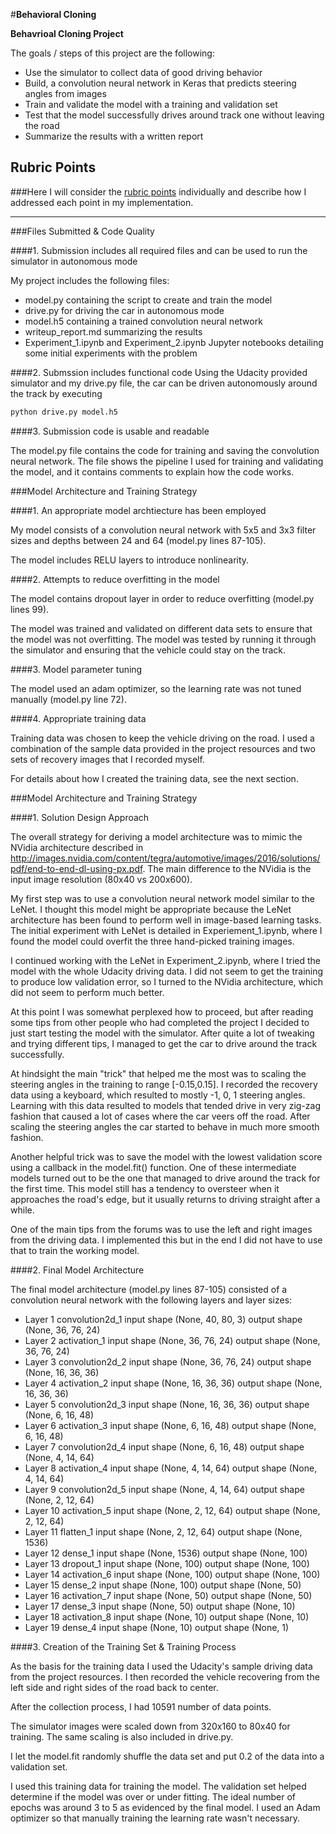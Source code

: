 #**Behavioral Cloning** 

**Behavrioal Cloning Project**

The goals / steps of this project are the following:
* Use the simulator to collect data of good driving behavior
* Build, a convolution neural network in Keras that predicts steering angles from images
* Train and validate the model with a training and validation set
* Test that the model successfully drives around track one without leaving the road
* Summarize the results with a written report


[//]: # (Image References)

[image1]: ./examples/placeholder.png "Model Visualization"
[image2]: ./examples/placeholder.png "Grayscaling"
[image3]: ./examples/placeholder_small.png "Recovery Image"
[image4]: ./examples/placeholder_small.png "Recovery Image"
[image5]: ./examples/placeholder_small.png "Recovery Image"
[image6]: ./examples/placeholder_small.png "Normal Image"
[image7]: ./examples/placeholder_small.png "Flipped Image"

## Rubric Points
###Here I will consider the [rubric points](https://review.udacity.com/#!/rubrics/432/view) individually and describe how I addressed each point in my implementation.  

---
###Files Submitted & Code Quality

####1. Submission includes all required files and can be used to run the simulator in autonomous mode

My project includes the following files:
* model.py containing the script to create and train the model
* drive.py for driving the car in autonomous mode
* model.h5 containing a trained convolution neural network 
* writeup_report.md summarizing the results
* Experiment_1.ipynb and Experiment_2.ipynb Jupyter notebooks detailing some
  initial experiments with the problem

####2. Submssion includes functional code
Using the Udacity provided simulator and my drive.py file, the car can be driven autonomously around the track by executing 
```sh
python drive.py model.h5
```

####3. Submission code is usable and readable

The model.py file contains the code for training and saving the convolution
neural network. The file shows the pipeline I used for training and validating
the model, and it contains comments to explain how the code works.

###Model Architecture and Training Strategy

####1. An appropriate model archtiecture has been employed

My model consists of a convolution neural network with 5x5 and 3x3 filter sizes
and depths between 24 and 64 (model.py lines 87-105).
 
The model includes RELU layers to introduce nonlinearity.

####2. Attempts to reduce overfitting in the model

The model contains dropout layer in order to reduce overfitting (model.py lines
99).

The model was trained and validated on different data sets to ensure that the
model was not overfitting. The model was tested by running it through the
simulator and ensuring that the vehicle could stay on the track.

####3. Model parameter tuning

The model used an adam optimizer, so the learning rate was not tuned manually
(model.py line 72).

####4. Appropriate training data

Training data was chosen to keep the vehicle driving on the road. I used a
combination of the sample data provided in the project resources and two sets of
recovery images that I recorded myself.

For details about how I created the training data, see the next section. 

###Model Architecture and Training Strategy

####1. Solution Design Approach

The overall strategy for deriving a model architecture was to mimic the NVidia
architecture described in
http://images.nvidia.com/content/tegra/automotive/images/2016/solutions/pdf/end-to-end-dl-using-px.pdf. The
main difference to the NVidia is the input image resolution (80x40 vs 200x600).

My first step was to use a convolution neural network model similar to the
LeNet. I thought this model might be appropriate because the LeNet architecture
has been found to perform well in image-based learning tasks. The initial
experiment with LeNet is detailed in Experiement_1.ipynb, where I found the
model could overfit the three hand-picked training images.

I continued working with the LeNet in Experiment_2.ipynb, where I tried the
model with the whole Udacity driving data. I did not seem to get the training to
produce low validation error, so I turned to the NVidia architecture, which did
not seem to perform much better.

At this point I was somewhat perplexed how to proceed, but after reading some
tips from other people who had completed the project I decided to just start
testing the model with the simulator. After quite a lot of tweaking and trying
different tips, I managed to get the car to drive around the track
successfully. 

At hindsight the main "trick" that helped me the most was to scaling the
steering angles in the training to range [-0.15,0.15]. I recorded the recovery
data using a keyboard, which resulted to mostly -1, 0, 1 steering
angles. Learning with this data resulted to models that tended drive in very
zig-zag fashion that caused a lot of cases where the car veers off the
road. After scaling the steering angles the car started to behave in much more
smooth fashion.

Another helpful trick was to save the model with the lowest validation score
using a callback in the model.fit() function. One of these intermediate models
turned out to be the one that managed to drive around the track for the first
time. This model still has a tendency to oversteer when it approaches the road's
edge, but it usually returns to driving straight after a while. 

One of the main tips from the forums was to use the left and right images from
the driving data. I implemented this but in the end I did not have to use that
to train the working model.

####2. Final Model Architecture

The final model architecture (model.py lines 87-105) consisted of a convolution
neural network with the following layers and layer sizes:

* Layer  1 convolution2d_1  input shape (None, 40, 80, 3) output shape (None, 36, 76, 24)
* Layer  2 activation_1     input shape (None, 36, 76, 24) output shape (None, 36, 76, 24)
* Layer  3 convolution2d_2  input shape (None, 36, 76, 24) output shape (None, 16, 36, 36)
* Layer  4 activation_2     input shape (None, 16, 36, 36) output shape (None, 16, 36, 36)
* Layer  5 convolution2d_3  input shape (None, 16, 36, 36) output shape (None, 6, 16, 48)
* Layer  6 activation_3     input shape (None, 6, 16, 48) output shape (None, 6, 16, 48)
* Layer  7 convolution2d_4  input shape (None, 6, 16, 48) output shape (None, 4, 14, 64)
* Layer  8 activation_4     input shape (None, 4, 14, 64) output shape (None, 4, 14, 64)
* Layer  9 convolution2d_5  input shape (None, 4, 14, 64) output shape (None, 2, 12, 64)
* Layer 10 activation_5     input shape (None, 2, 12, 64) output shape (None, 2, 12, 64)
* Layer 11 flatten_1        input shape (None, 2, 12, 64) output shape (None, 1536)
* Layer 12 dense_1          input shape (None, 1536) output shape (None, 100)
* Layer 13 dropout_1        input shape (None, 100) output shape (None, 100)
* Layer 14 activation_6     input shape (None, 100) output shape (None, 100)
* Layer 15 dense_2          input shape (None, 100) output shape (None, 50)
* Layer 16 activation_7     input shape (None, 50) output shape (None, 50)
* Layer 17 dense_3          input shape (None, 50) output shape (None, 10)
* Layer 18 activation_8     input shape (None, 10) output shape (None, 10)
* Layer 19 dense_4          input shape (None, 10) output shape (None, 1)

####3. Creation of the Training Set & Training Process

As the basis for the training data I used the Udacity's sample driving data from
the project resources. I then recorded the vehicle recovering from the left side
and right sides of the road back to center.

After the collection process, I had 10591 number of data points.

The simulator images were scaled down from 320x160 to 80x40 for training. The
same scaling is also included in drive.py.

I let the model.fit randomly shuffle the data set and put 0.2 of the data into a
validation set.

I used this training data for training the model. The validation set helped
determine if the model was over or under fitting. The ideal number of epochs was
around 3 to 5 as evidenced by the final model. I used an Adam optimizer so that
manually training the learning rate wasn't necessary.
